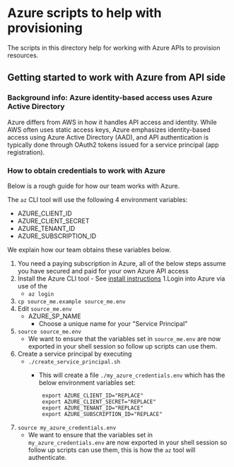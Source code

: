 # Azure scripts to help with provisioning
The scripts in this directory help for working with Azure APIs to provision resources.

## Getting started to work with Azure from API side
### Background info: Azure identity-based access uses Azure Active Directory
Azure differs from AWS in how it handles API access and identity. While AWS often uses static access keys, Azure emphasizes identity-based access using Azure Active Directory (AAD), and API authentication is typically done through OAuth2 tokens issued for a service principal (app registration).

### How to obtain credentials to work with Azure
Below is a rough guide for how our team works with Azure.

The `az` CLI tool will use the following 4 environment variables:
  * AZURE_CLIENT_ID
  * AZURE_CLIENT_SECRET
  * AZURE_TENANT_ID
  * AZURE_SUBSCRIPTION_ID

We explain how our team obtains these variables below.
1. You need a paying subscription in Azure, all of the below steps assume you have secured and paid for your own Azure API access
1. Install the Azure CLI tool - See [install instructions](https://learn.microsoft.com/en-us/cli/azure/install-azure-cli?view=azure-cli-latest)
1.Login into Azure via use of the
    * `az login`
1. `cp source_me.example source_me.env`
1. Edit `source_me.env`
    * AZURE_SP_NAME
      * Choose a unique name for your "Service Principal"
1. `source source_me.env`
    * We want to ensure that the variables set in `source_me.env` are now exported in your shell session so follow up scripts can use them.
1. Create a service principal by executing
    * `./create_service_principal.sh`
        *  This will create a file `./my_azure_credentials.env` which has the below environment variables set:

                export AZURE_CLIENT_ID="REPLACE"
                export AZURE_CLIENT_SECRET="REPLACE"
                export AZURE_TENANT_ID="REPLACE"
                export AZURE_SUBSCRIPTION_ID="REPLACE"
1. `source my_azure_credentials.env`
    * We want to ensure that the variables set in `my_azure_credentials.env` are now exported in your shell session so follow up scripts can use them, this is how the `az` tool will authenticate.
